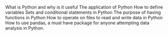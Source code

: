 What is Python and why is it useful
The application of Python 
How to define variables
Sets and conditional statements in Python
The purpose of having functions in Python
How to operate on files to read and write data in Python
How to use pandas, a must have package for anyone attempting data analysis in Python.